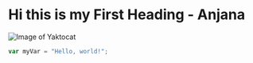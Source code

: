 # Hi this is my First Heading - Anjana
![Image of Yaktocat](https://octodex.github.com/images/yaktocat.png)

``` javascript
var myVar = "Hello, world!";
```

